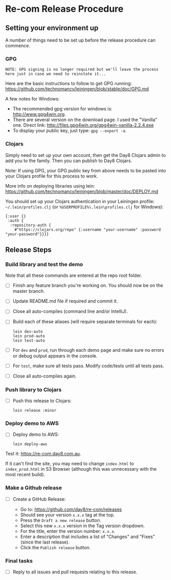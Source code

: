 # Re-com Release Procedure

## Setting your environment up

A number of things need to be set up before the release procedure can commence.


### GPG

```
NOTE: GPG signing is no longer required but we'll leave the process here just in case we need to reinstate it...
```

Here are the basic instructions to follow to get GPG running: https://github.com/technomancy/leiningen/blob/stable/doc/GPG.md

A few notes for Windows:

 - The recommended gpg version for windows is: http://www.gpg4win.org.
 - There are several version on the download page. I used the "Vanilla" one. Direct link: http://files.gpg4win.org/gpg4win-vanilla-2.2.4.exe
 - To display your public key, just type: `gpg --export -a`.


### Clojars

Simply need to set up your own account, then get the Day8 Clojars admin to add you to the family. Then you can publish to Day8 Clojars.
 
Note: If using GPG, your GPG public key from above needs to be pasted into your Clojars profile for this process to work.

More info on deploying libraries using lein: https://github.com/technomancy/leiningen/blob/master/doc/DEPLOY.md

You should set up your Clojars authentication in your Leiningen profile: `~/.lein/profiles.clj` (or `%USERPROFILE%\.lein\profiles.clj` for Windows):
```
{:user {}
 :auth {
  :repository-auth {
    #"https://clojars.org/repo" {:username "your-username" :password "your-password"}}}}
```


## Release Steps

### Build library and test the demo

Note that all these commands are entered at the repo root folder.

- [ ] Finish any feature branch you're working on. You should now be on the master branch.
- [ ] Update README.md file if required and commit it.
- [ ] Close all auto-compiles (command line and/or IntelliJ).
- [ ] Build each of these aliases (will require separate terminals for each):

      lein dev-auto
      lein prod-auto
      lein test-auto

- [ ] For `dev` and `prod`, run through each demo page and make sure no errors or debug output appears in the console. 
- [ ] For `test`, make sure all tests pass. Modify code/tests until all tests pass. 
- [ ] Close all auto-compiles again.


### Push library to Clojars

- [ ] Push this release to Clojars:

      lein release :minor


### Deploy demo to AWS

- [ ] Deploy demo to AWS:

      lein deploy-aws

Test it: https://re-com.day8.com.au.

If it can't find the site, you may need to change `index.html` to `index_prod.html` in S3 Browser (although this was unnecessary with the most recent build).


### Make a Github release

- [ ] Create a GitHub Release:

    - Go to: https://github.com/day8/re-com/releases
    - Should see your version `x.x.x` tag at the top.
    - Press the `Draft a new release` button.
    - Select this new `x.x.x` version in the Tag version dropdown.
    - For the title, enter the version number: `x.x.x`.
    - Enter a description that includes a list of "Changes" and "Fixes" (since the last release).
    - Click the `Publish release` button.


### Final tasks

- [ ] Reply to all issues and pull requests relating to this release.
